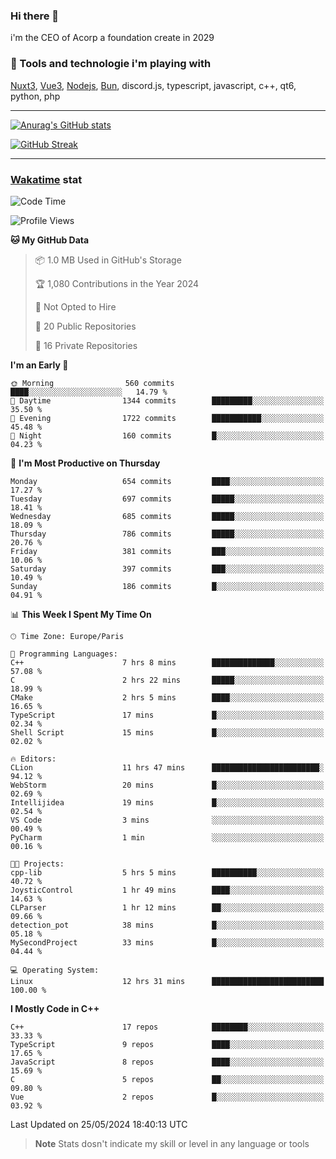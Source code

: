 ### Hi there 👋

i'm the CEO of Acorp a foundation create in 2029  

### 🧰 Tools and technologie i'm playing with

[Nuxt3](https://nuxt.com), [Vue3](https://vuejs.org/), [Nodejs](https://nodejs.org), [Bun](https://bun.sh/), discord.js, typescript, javascript, c++, qt6, python, php

---

[![Anurag's GitHub stats](https://github-readme-stats.vercel.app/api?username=ackimixs&show_icons=true&theme=github_dark&count_private=true)](https://www.ackimixs.xyz)

[![GitHub Streak](https://github-readme-streak-stats.herokuapp.com?user=Ackimixs&theme=github-dark-blue&date_format=j%20M%5B%20Y%5D&mode=weekly)](https://git.io/streak-stats)

---
 
 ### [Wakatime](https://wakatime.com/) stat

<!--START_SECTION:waka-->
![Code Time](http://img.shields.io/badge/Code%20Time-1%2C122%20hrs%2055%20mins-blue)

![Profile Views](http://img.shields.io/badge/Profile%20Views-0-blue)

**🐱 My GitHub Data** 

> 📦 1.0 MB Used in GitHub's Storage 
 > 
> 🏆 1,080 Contributions in the Year 2024
 > 
> 🚫 Not Opted to Hire
 > 
> 📜 20 Public Repositories 
 > 
> 🔑 16 Private Repositories 
 > 
**I'm an Early 🐤** 

```text
🌞 Morning                560 commits         ████░░░░░░░░░░░░░░░░░░░░░   14.79 % 
🌆 Daytime                1344 commits        █████████░░░░░░░░░░░░░░░░   35.50 % 
🌃 Evening                1722 commits        ███████████░░░░░░░░░░░░░░   45.48 % 
🌙 Night                  160 commits         █░░░░░░░░░░░░░░░░░░░░░░░░   04.23 % 
```
📅 **I'm Most Productive on Thursday** 

```text
Monday                   654 commits         ████░░░░░░░░░░░░░░░░░░░░░   17.27 % 
Tuesday                  697 commits         █████░░░░░░░░░░░░░░░░░░░░   18.41 % 
Wednesday                685 commits         █████░░░░░░░░░░░░░░░░░░░░   18.09 % 
Thursday                 786 commits         █████░░░░░░░░░░░░░░░░░░░░   20.76 % 
Friday                   381 commits         ███░░░░░░░░░░░░░░░░░░░░░░   10.06 % 
Saturday                 397 commits         ███░░░░░░░░░░░░░░░░░░░░░░   10.49 % 
Sunday                   186 commits         █░░░░░░░░░░░░░░░░░░░░░░░░   04.91 % 
```


📊 **This Week I Spent My Time On** 

```text
🕑︎ Time Zone: Europe/Paris

💬 Programming Languages: 
C++                      7 hrs 8 mins        ██████████████░░░░░░░░░░░   57.08 % 
C                        2 hrs 22 mins       █████░░░░░░░░░░░░░░░░░░░░   18.99 % 
CMake                    2 hrs 5 mins        ████░░░░░░░░░░░░░░░░░░░░░   16.65 % 
TypeScript               17 mins             █░░░░░░░░░░░░░░░░░░░░░░░░   02.34 % 
Shell Script             15 mins             █░░░░░░░░░░░░░░░░░░░░░░░░   02.02 % 

🔥 Editors: 
CLion                    11 hrs 47 mins      ████████████████████████░   94.12 % 
WebStorm                 20 mins             █░░░░░░░░░░░░░░░░░░░░░░░░   02.69 % 
Intellijidea             19 mins             █░░░░░░░░░░░░░░░░░░░░░░░░   02.54 % 
VS Code                  3 mins              ░░░░░░░░░░░░░░░░░░░░░░░░░   00.49 % 
PyCharm                  1 min               ░░░░░░░░░░░░░░░░░░░░░░░░░   00.16 % 

🐱‍💻 Projects: 
cpp-lib                  5 hrs 5 mins        ██████████░░░░░░░░░░░░░░░   40.72 % 
JoysticControl           1 hr 49 mins        ████░░░░░░░░░░░░░░░░░░░░░   14.63 % 
CLParser                 1 hr 12 mins        ██░░░░░░░░░░░░░░░░░░░░░░░   09.66 % 
detection_pot            38 mins             █░░░░░░░░░░░░░░░░░░░░░░░░   05.18 % 
MySecondProject          33 mins             █░░░░░░░░░░░░░░░░░░░░░░░░   04.44 % 

💻 Operating System: 
Linux                    12 hrs 31 mins      █████████████████████████   100.00 % 
```

**I Mostly Code in C++** 

```text
C++                      17 repos            ████████░░░░░░░░░░░░░░░░░   33.33 % 
TypeScript               9 repos             ████░░░░░░░░░░░░░░░░░░░░░   17.65 % 
JavaScript               8 repos             ████░░░░░░░░░░░░░░░░░░░░░   15.69 % 
C                        5 repos             ██░░░░░░░░░░░░░░░░░░░░░░░   09.80 % 
Vue                      2 repos             █░░░░░░░░░░░░░░░░░░░░░░░░   03.92 % 
```




 Last Updated on 25/05/2024 18:40:13 UTC
<!--END_SECTION:waka-->

> **Note**
> Stats dosn't indicate my skill or level in any language or tools
